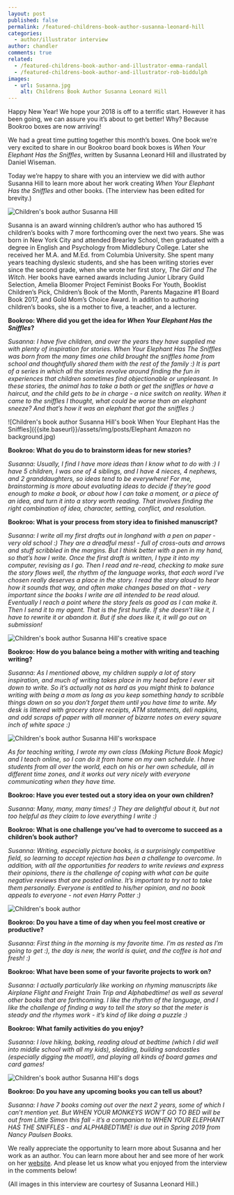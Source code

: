 ```yaml
---
layout: post
published: false
permalink: /featured-childrens-book-author-susanna-leonard-hill
categories:
  - author/illustrator interview
author: chandler
comments: true
related:
  - /featured-childrens-book-author-and-illustrator-emma-randall
  - /featured-childrens-book-author-and-illustrator-rob-biddulph
images:
  - url: Susanna.jpg
    alt: Childrens Book Author Susanna Leonard Hill
---
```

Happy New Year! We hope your 2018 is off to a terrific start. However it has been going, we can assure you it’s about to get better! Why? Because Bookroo boxes are now arriving!

We had a great time putting together this month’s boxes. One book we’re very excited to share in our Bookroo board book boxes is _When Your Elephant Has the Sniffles_, written by Susanna Leonard Hill and illustrated by Daniel Wiseman.

Today we’re happy to share with you an interview we did with author Susanna Hill to learn more about her work creating _When Your Elephant Has the Sniffles_ and other books. (The interview has been edited for brevity.)

![Children's book author Susanna Hill]({{site.baseurl}}/assets/img/posts/Susanna.jpg)

Susanna is an award winning children’s author who has authored 15 children’s books with 7 more forthcoming over the next two years. She was born in New York City and attended Brearley School, then graduated with a degree in English and Psychology from Middlebury College. Later she received her M.A. and M.Ed. from Columbia University. She spent many years teaching dyslexic students, and she has been writing stories ever since the second grade, when she wrote her first story, _The Girl and The Witch_. Her books have earned awards including Junior Library Guild Selection, Amelia Bloomer Project Feminist Books For Youth, Booklist Children’s Pick, Children’s Book of the Month, Parents Magazine #1 Board Book 2017, and Gold Mom’s Choice Award.  In addition to authoring children’s books, she is a mother to five, a teacher, and a lecturer.

**Bookroo: Where did you get the idea for _When Your Elephant Has the Sniffles_?**

_Susanna: I have five children, and over the years they have supplied me with plenty of inspiration for stories.  When Your Elephant Has The Sniffles was born from the many times one child brought the sniffles home from school and thoughtfully shared them with the rest of the family :)  It is part of a series in which all the stories revolve around finding the fun in experiences that children sometimes find objectionable or unpleasant.  In these stories, the animal has to take a bath or get the sniffles or have a haircut, and the child gets to be in charge - a nice switch on reality.  When it came to the sniffles I thought, what could be worse than an elephant sneeze?  And that’s how it was an elephant that got the sniffles :)_

![Children's book author Susanna Hill's book When Your Elephant Has the Sniffles]({{site.baseurl}}/assets/img/posts/Elephant Amazon no background.jpg)

**Bookroo: What do you do to brainstorm ideas for new stories?**

_Susanna: Usually, I find I have more ideas than I know what to do with :)   I have 5 children, I was one of 4 siblings, and I have 4 nieces, 4 nephews, and 2 granddaughters, so ideas tend to be everywhere!  For me, brainstorming is more about evaluating ideas to decide if they’re good enough to make a book, or about how I can take a moment, or a piece of an idea, and turn it into a story worth reading.  That involves finding the right combination of idea, character, setting, conflict, and resolution._   

**Bookroo: What is your process from story idea to finished manuscript?**

_Susanna:  I write all my first drafts out in longhand with a pen on paper - very old school :)  They are a dreadful mess! - full of cross-outs and arrows and stuff scribbled in the margins.  But I think better with a pen in my hand, so that’s how I write.  Once the first draft is written, I type it into my computer, revising as I go.  Then I read and re-read, checking to make sure the story flows well, the rhythm of the language works, that each word I’ve chosen really deserves a place in the story.  I read the story aloud to hear how it sounds that way, and often make changes based on that - very important since the books I write are all intended to be read aloud.  Eventually I reach a point where the story feels as good as I can make it.  Then I send it to my agent.  That is the first hurdle.  If she doesn’t like it, I have to rewrite it or abandon it.  But if she does like it, it will go out on submission!_

![Children's book author Susanna Hill's creative space]({{site.baseurl}}/assets/img/posts/workspace.jpg)

**Bookroo: How do you balance being a mother with writing and teaching writing?**

_Susanna:  As I mentioned above, my children supply a lot of story inspiration, and much of writing takes place in my head before I ever sit down to write.  So it’s actually not as hard as you might think to balance writing with being a mom as long as you keep something handy to scribble things down on so you don’t forget them until you have time to write.  My desk is littered with grocery store receipts, ATM statements, deli napkins, and odd scraps of paper with all manner of bizarre notes on every square inch of white space :)_

![Children's book author Susanna Hill's workspace]({{site.baseurl}}/assets/img/posts/desk.jpg)

_As for teaching writing, I wrote my own class (Making Picture Book Magic) and I teach online, so I can do it from home on my own schedule.  I have students from all over the world, each on his or her own schedule, all in different time zones, and it works out very nicely with everyone communicating when they have time._

**Bookroo: Have you ever tested out a story idea on your own children?**

_Susanna:  Many, many, many times! :)  They are delightful about it, but not too helpful as they claim to love everything I write :)_

**Bookroo: What is one challenge you’ve had to overcome to succeed as a children’s book author?**

_Susanna: Writing, especially picture books, is a surprisingly competitive field, so learning to accept rejection has been a challenge to overcome.  In addition, with all the opportunities for readers to write reviews and express their opinions, there is the challenge of coping with what can be quite negative reviews that are posted online.  It’s important to try not to take them personally.  Everyone is entitled to his/her opinion, and no book appeals to everyone - not even Harry Potter :)_

![Children's book author]({{site.baseurl}}/assets/img/posts/home.jpg)

**Bookroo: Do you have a time of day when you feel most creative or productive?**

_Susanna: First thing in the morning is my favorite time.  I’m as rested as I’m going to get :), the day is new, the world is quiet, and the coffee is hot and fresh! :)_

**Bookroo: What have been some of your favorite projects to work on?**

_Susanna:  I actually particularly like working on rhyming manuscripts like Airplane Flight and Freight Train Trip and Alphabedtime!  as well as several other books that are forthcoming.  I like the rhythm of the language, and I like the challenge of finding a way to tell the story so that the meter is steady and the rhymes work - it’s kind of like doing a puzzle :)_ 

**Bookroo: What family activities do you enjoy?**

_Susanna:  I love hiking, baking, reading aloud at bedtime (which I did well into middle school with all my kids), sledding, building sandcastles (especially digging the moat!), and playing all kinds of board games and card games!_

![Children's book author Susanna Hill's dogs]({{site.baseurl}}/assets/img/posts/dogs.jpg)

**Bookroo: Do you have any upcoming books you can tell us about?**

_Susanna:  I have 7 books coming out over the next 2 years, some of which I can’t mention yet.  But WHEN YOUR MONKEYS WON’T GO TO BED will be out from Little Simon this fall - it’s a companion to WHEN YOUR ELEPHANT HAS THE SNIFFLES - and ALPHABEDTIME! is due out in Spring 2019 from Nancy Paulsen Books._ 

We really appreciate the opportunity to learn more about Susanna and her work as an author. You can learn more about her and see more of her work on her [website](https://susannahill.com/). And please let us know what you enjoyed from the interview in the comments below!

(All images in this interview are courtesy of Susanna Leonard Hill.)
